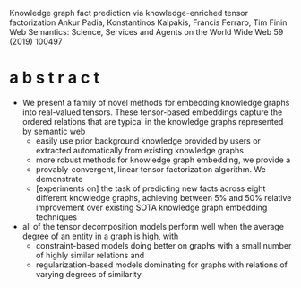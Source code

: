 Knowledge graph fact prediction via knowledge-enriched tensor factorization
Ankur Padia, Konstantinos Kalpakis, Francis Ferraro, Tim Finin
Web Semantics: Science, Services and Agents on the World Wide Web 59 (2019) 100497


# a b s t r a c t

* We present a family of novel methods for embedding knowledge graphs into
  real-valued tensors.  These tensor-based embeddings capture the ordered
  relations that are typical in the knowledge graphs represented by semantic web
  * easily use prior background knowledge provided by users or extracted
    automatically from existing knowledge graphs
  * more robust methods for knowledge graph embedding, we provide a
  * provably-convergent, linear tensor factorization algorithm. We demonstrate
  * [experiments on] the task of predicting new facts across eight different
    knowledge graphs, achieving
    between 5% and 50% relative improvement over existing SOTA knowledge graph
    embedding techniques
* all of the tensor decomposition models perform well when the average degree of
  an entity in a graph is high, with
  * constraint-based models doing better on graphs
  with a small number of highly similar relations and
  * regularization-based models dominating for graphs
  with relations of varying degrees of similarity.
